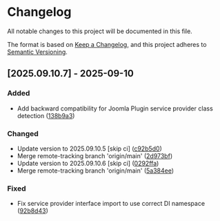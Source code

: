# Changelog

All notable changes to this project will be documented in this file.

The format is based on [Keep a Changelog](https://keepachangelog.com/en/1.0.0/),
and this project adheres to [Semantic Versioning](https://semver.org/spec/v2.0.0.html).

## [2025.09.10.7] - 2025-09-10

### Added

* Add backward compatibility for Joomla Plugin service provider class detection ([138b9a3](https://github.com/N6REJ/bears_aichatbot/commit/138b9a3))

### Changed

* Update version to 2025.09.10.5 [skip ci] ([c92b5d0](https://github.com/N6REJ/bears_aichatbot/commit/c92b5d0))
* Merge remote-tracking branch 'origin/main' ([2d973bf](https://github.com/N6REJ/bears_aichatbot/commit/2d973bf))
* Update version to 2025.09.10.6 [skip ci] ([0292ffa](https://github.com/N6REJ/bears_aichatbot/commit/0292ffa))
* Merge remote-tracking branch 'origin/main' ([5a384ee](https://github.com/N6REJ/bears_aichatbot/commit/5a384ee))

### Fixed

* Fix service provider interface import to use correct DI namespace ([92b8d43](https://github.com/N6REJ/bears_aichatbot/commit/92b8d43))

